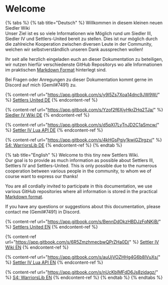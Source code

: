# Welcome

{% tabs %}
{% tab title="Deutsch" %}
Willkommen in diesem kleinen neuen Siedler Wiki\
Unser Ziel ist es so viele Informationen wie Möglich rund um Siedler III, Siedler IV und Settlers-United bereit zu stellen. Dies ist nur möglich durch die zahlreiche Kooperation zwischen diversen Leute in der Community, welchen wir selbstverständlich unseren Dank aussprechen wollen!&#x20;

Ihr seit alle herzlich eingeladen euch an dieser Dokumentation zu beteiligen, wir nutzen hierfür verschiedenste GitHub Repositorys wo alle Informationen im praktischen [Markdown Format](https://www.markdownguide.org/) hinterlegt sind.&#x20;

Bei Fragen oder Anregungen zu dieser Dokumentation kommt gerne im Discord auf mich (Gemil#7491) zu.



{% content-ref url="https://app.gitbook.com/s/y9l5Zs7Xoa14dnc9JW9W/" %}
[Settlers United DE](https://app.gitbook.com/s/y9l5Zs7Xoa14dnc9JW9W/)
{% endcontent-ref %}

{% content-ref url="https://app.gitbook.com/s/Yzof2f6XjyHkrZHq2TJa/" %}
[Siedler IV Wiki DE](https://app.gitbook.com/s/Yzof2f6XjyHkrZHq2TJa/)
{% endcontent-ref %}

{% content-ref url="https://app.gitbook.com/s/d5pXI7LyTnJD2C1aSmcw/" %}
[Settler IV Lua API DE](https://app.gitbook.com/s/d5pXI7LyTnJD2C1aSmcw/)
{% endcontent-ref %}

{% content-ref url="https://app.gitbook.com/s/4kHGsPgjy1kwiGZlrgzv/" %}
[S4: WarriorsLib DE](https://app.gitbook.com/s/4kHGsPgjy1kwiGZlrgzv/)
{% endcontent-ref %}
{% endtab %}

{% tab title="English" %}
Welcome to this tiny new Settlers Wiki.\
Our goal is to provide as much information as possible about Settlers III, Settlers IV and Settlers-United. This is only possible due to the numerous cooperation between various people in the community, to whom we of course want to express our thanks!&#x20;

You are all cordially invited to participate in this documentation, we use various GitHub repositories where all information is stored in the practical [Markdown format](https://www.markdownguide.org/).&#x20;

If you have any questions or suggestions about this documentation, please contact me (Gemil#7491) in Discord.



{% content-ref url="https://app.gitbook.com/s/BennDdOkzHBDJzFqNKiB/" %}
[Settlers United EN](https://app.gitbook.com/s/BennDdOkzHBDJzFqNKiB/)
{% endcontent-ref %}

{% content-ref url="https://app.gitbook.com/s/6R5ZmzhmecbwQPrZHa0D/" %}
[Settler IV Wiki EN](https://app.gitbook.com/s/6R5ZmzhmecbwQPrZHa0D/)
{% endcontent-ref %}

{% content-ref url="https://app.gitbook.com/s/auUjVOZHHg4G6b8lVuXs/" %}
[Settler IV Lua API EN](https://app.gitbook.com/s/auUjVOZHHg4G6b8lVuXs/)
{% endcontent-ref %}

{% content-ref url="https://app.gitbook.com/s/nUcKbIMFdD6Js8zidagz/" %}
[S4: WarriorsLib EN](https://app.gitbook.com/s/nUcKbIMFdD6Js8zidagz/)
{% endcontent-ref %}
{% endtab %}
{% endtabs %}
